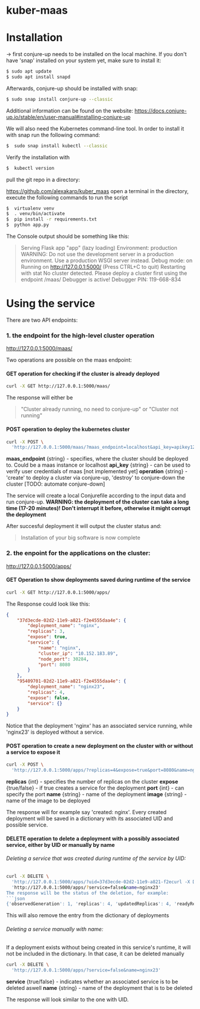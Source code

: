 # kuber-maas
# Installation
→ first conjure-up needs to be installed on the local machine. If you don't have 'snap' installed on your system yet, make sure to install it:

```sh
$ sudo apt update
$ sudo apt install snapd
```
Afterwards, conjure-up should be installed with snap:

```sh
$ sudo snap install conjure-up --classic
```

Additional information can be found on the website:
https://docs.conjure-up.io/stable/en/user-manual#installing-conjure-up

We will also need the Kubernetes command-line tool. In order to install it with snap run the following command:

```sh
$  sudo snap install kubectl --classic
```

Verify the installation with 

```sh
$  kubectl version
```

pull the git repo in a directory:

https://github.com/alexakarp/kuber_maas
open a terminal in the directory, execute the following commands to run the script

```sh
$  virtualenv venv
$  . venv/bin/activate
$  pip install -r requirements.txt
$  python app.py
```

The Console output should be something like this:
> Serving Flask app "app" (lazy loading)
> Environment: production
> WARNING: Do not use the development server in a production environment.
> Use a production WSGI server instead.
> Debug mode: on
> Running on http://127.0.0.1:5000/ (Press CTRL+C to quit)
> Restarting with stat
> No cluster detected. Please deploy a cluster first using the endpoint /maas/
>  Debugger is active!
>  Debugger PIN: 119-668-834


# Using the service

There are two API endpoints:
### 1. the endpoint for the high-level cluster operation
http://127.0.0.1:5000/maas/

Two operations are possible on the maas endpoint:
#### GET operation for checking if the cluster is already deployed

```sh
curl -X GET http://127.0.0.1:5000/maas/
```
The response will either be
> "Cluster already running, no need to conjure-up"
or
> "Cluster not running"

#### POST operation to deploy the kubernetes cluster
```sh
curl -X POST \
  'http://127.0.0.1:5000/maas/?maas_endpoint=localhost&api_key=apikey123%21%21&operation=create'
```
**maas_endpoint** {string} - specifies, where the cluster should be deployed to. Could be a maas instance or localhost
**api_key** {string} - can be used to verify user credentials of maas [not implemented yet]
**operation** {string} - 'create' to deploy a cluster via conjure-up, 'destroy' to conjure-down the cluster [TODO: automate conjure-down]

The service will create a local Conjurefile according to the input data and run conjure-up.
**WARNING: the deployment of the cluster can take a long time (17-20 minutes)! Don't interrupt it before, otherwise it might corrupt the deployment**

After succesful deployment it will output the cluster status and:

> Installation of your big software is now complete


### 2. the enpoint for the applications on the cluster:
http://127.0.0.1:5000/apps/
#### GET Operation to show deployments saved during runtime of the service

```sh
curl -X GET http://127.0.0.1:5000/apps/
```
The Response could look like this:

```json
{
    "37d3ecde-02d2-11e9-a821-f2e4555daa4e": {
        "deployment_name": "nginx",
        "replicas": 3,
        "expose": true,
        "service": {
            "name": "nginx",
            "cluster_ip": "10.152.183.89",
            "node_port": 30284,
            "port": 8080
        }
    },
    "95409701-02d2-11e9-a821-f2e4555daa4e": {
        "deployment_name": "nginx23",
        "replicas": 4,
        "expose": false,
        "service": {}
    }
}
```

Notice that the deployment 'nginx' has an associated service running, while 'nginx23' is deployed without a service.

#### POST operation to create a new deployment on the cluster with or without a service to expose it

```sh
curl -X POST \
  'http://127.0.0.1:5000/apps/?replicas=4&expose=true&port=8080&name=nginx&image=nginx'
```
**replicas** {int} - specifies the number of replicas on the cluster
**expose** {true/false} - if true creates a service for the deployment
**port** {int} - can specify the port
**name** {string} - name of the deployment
**image** {string} - name of the image to be deployed

The response will for example say 'created: nginx'. Every created deployment will be saved in a dictionary with its associated UID and possible service.


#### DELETE operation to delete a deployment with a possibly associated service, either by UID or manually by name
###### Deleting a service that was created during runtime of the service by UID:
```sh
curl -X DELETE \
  'http://127.0.0.1:5000/apps/?uid=37d3ecde-02d2-11e9-a821-f2ecurl -X DELETE \
  'http://127.0.0.1:5000/apps/?service=false&name=nginx23'
The response will be the status of the deletion, for example:
```json
{'observedGeneration': 1, 'replicas': 4, 'updatedReplicas': 4, 'readyReplicas': 4, 'availableReplicas': 4, 'conditions': [{'type': 'Available', 'status': 'True', 'lastUpdateTime': '2018-12-18T15:53:57Z', 'lastTransitionTime': '2018-12-18T15:53:57Z', 'reason': 'MinimumReplicasAvailable', 'message': 'Deployment has minimum availability.'}]}
```
This will also remove the entry from the dictionary of deployments

###### Deleting a service manually with name:
If a deployment exists without being created in this service's runtime, it will not be included in the dictionary. In that case, it can be deleted manually
```sh
curl -X DELETE \
  'http://127.0.0.1:5000/apps/?service=false&name=nginx23'
```
**service** {true/false} - indicates whether an associated service is to be deleted aswell
**name** {string} - name of the deployment that is to be deleted

The response will look similar to the one with UID.



